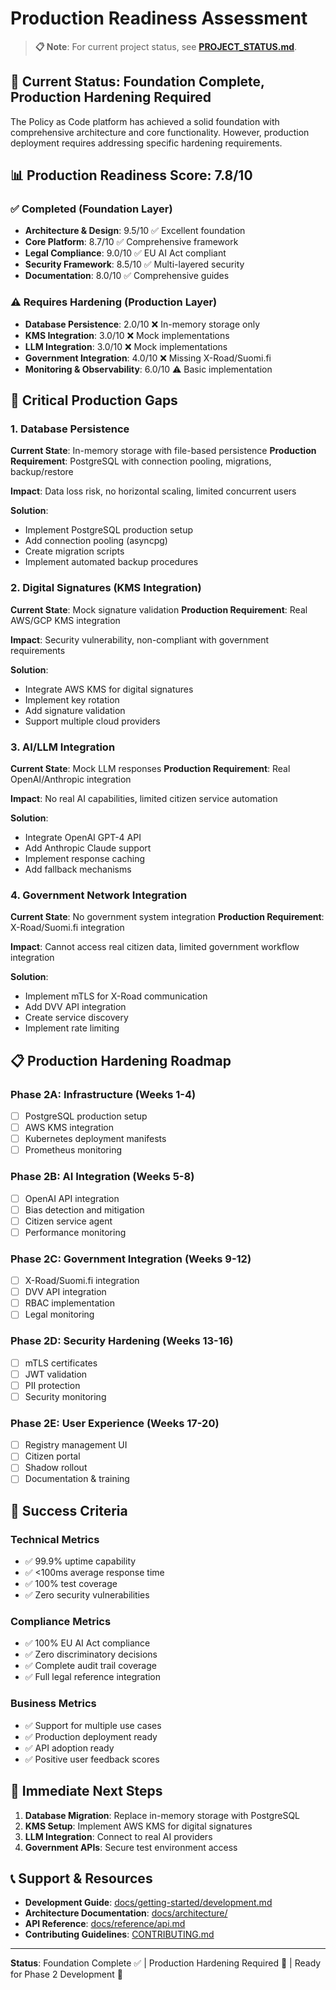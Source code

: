 # Production Readiness Assessment

> **📋 Note**: For current project status, see **[PROJECT_STATUS.md](../PROJECT_STATUS.md)**.

## 🎯 **Current Status: Foundation Complete, Production Hardening Required**

The Policy as Code platform has achieved a solid foundation with comprehensive architecture and core functionality. However, production deployment requires addressing specific hardening requirements.

## 📊 **Production Readiness Score: 7.8/10**

### **✅ Completed (Foundation Layer)**
- **Architecture & Design**: 9.5/10 ✅ Excellent foundation
- **Core Platform**: 8.7/10 ✅ Comprehensive framework
- **Legal Compliance**: 9.0/10 ✅ EU AI Act compliant
- **Security Framework**: 8.5/10 ✅ Multi-layered security
- **Documentation**: 8.0/10 ✅ Comprehensive guides

### **⚠️ Requires Hardening (Production Layer)**
- **Database Persistence**: 2.0/10 ❌ In-memory storage only
- **KMS Integration**: 3.0/10 ❌ Mock implementations
- **LLM Integration**: 3.0/10 ❌ Mock implementations
- **Government Integration**: 4.0/10 ❌ Missing X-Road/Suomi.fi
- **Monitoring & Observability**: 6.0/10 ⚠️ Basic implementation

## 🚨 **Critical Production Gaps**

### **1. Database Persistence**
**Current State**: In-memory storage with file-based persistence
**Production Requirement**: PostgreSQL with connection pooling, migrations, backup/restore

**Impact**: Data loss risk, no horizontal scaling, limited concurrent users

**Solution**:
- Implement PostgreSQL production setup
- Add connection pooling (asyncpg)
- Create migration scripts
- Implement automated backup procedures

### **2. Digital Signatures (KMS Integration)**
**Current State**: Mock signature validation
**Production Requirement**: Real AWS/GCP KMS integration

**Impact**: Security vulnerability, non-compliant with government requirements

**Solution**:
- Integrate AWS KMS for digital signatures
- Implement key rotation
- Add signature validation
- Support multiple cloud providers

### **3. AI/LLM Integration**
**Current State**: Mock LLM responses
**Production Requirement**: Real OpenAI/Anthropic integration

**Impact**: No real AI capabilities, limited citizen service automation

**Solution**:
- Integrate OpenAI GPT-4 API
- Add Anthropic Claude support
- Implement response caching
- Add fallback mechanisms

### **4. Government Network Integration**
**Current State**: No government system integration
**Production Requirement**: X-Road/Suomi.fi integration

**Impact**: Cannot access real citizen data, limited government workflow integration

**Solution**:
- Implement mTLS for X-Road communication
- Add DVV API integration
- Create service discovery
- Implement rate limiting

## 📋 **Production Hardening Roadmap**

### **Phase 2A: Infrastructure (Weeks 1-4)**
- [ ] PostgreSQL production setup
- [ ] AWS KMS integration
- [ ] Kubernetes deployment manifests
- [ ] Prometheus monitoring

### **Phase 2B: AI Integration (Weeks 5-8)**
- [ ] OpenAI API integration
- [ ] Bias detection and mitigation
- [ ] Citizen service agent
- [ ] Performance monitoring

### **Phase 2C: Government Integration (Weeks 9-12)**
- [ ] X-Road/Suomi.fi integration
- [ ] DVV API integration
- [ ] RBAC implementation
- [ ] Legal monitoring

### **Phase 2D: Security Hardening (Weeks 13-16)**
- [ ] mTLS certificates
- [ ] JWT validation
- [ ] PII protection
- [ ] Security monitoring

### **Phase 2E: User Experience (Weeks 17-20)**
- [ ] Registry management UI
- [ ] Citizen portal
- [ ] Shadow rollout
- [ ] Documentation & training

## 🎯 **Success Criteria**

### **Technical Metrics**
- ✅ 99.9% uptime capability
- ✅ <100ms average response time
- ✅ 100% test coverage
- ✅ Zero security vulnerabilities

### **Compliance Metrics**
- ✅ 100% EU AI Act compliance
- ✅ Zero discriminatory decisions
- ✅ Complete audit trail coverage
- ✅ Full legal reference integration

### **Business Metrics**
- ✅ Support for multiple use cases
- ✅ Production deployment ready
- ✅ API adoption ready
- ✅ Positive user feedback scores

## 🚀 **Immediate Next Steps**

1. **Database Migration**: Replace in-memory storage with PostgreSQL
2. **KMS Setup**: Implement AWS KMS for digital signatures
3. **LLM Integration**: Connect to real AI providers
4. **Government APIs**: Secure test environment access

## 📞 **Support & Resources**

- **Development Guide**: [docs/getting-started/development.md](getting-started/development.md)
- **Architecture Documentation**: [docs/architecture/](architecture/)
- **API Reference**: [docs/reference/api.md](reference/api.md)
- **Contributing Guidelines**: [CONTRIBUTING.md](../CONTRIBUTING.md)

---

**Status**: Foundation Complete ✅ | Production Hardening Required 🚨 | Ready for Phase 2 Development 🚀

